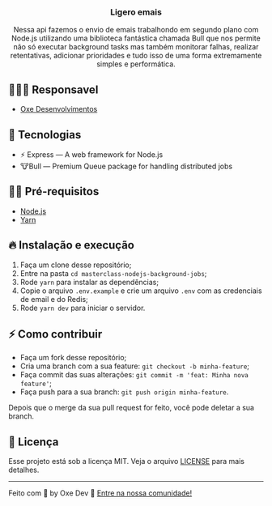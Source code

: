 
<h3 align="center">
  Ligero emais
</h3>

<p align="center">Nessa api fazemos o envio de emais trabalhondo em segundo plano com Node.js utilizando uma biblioteca fantástica chamada Bull que nos permite não só executar background tasks mas também monitorar falhas, realizar retentativas, adicionar prioridades e tudo isso de uma forma extremamente simples e performática.</p>

## 👨🏼‍💻 Responsavel

- [Oxe Desenvolvimentos](https://github.com/Oxe-projetos/)

## 🚀 Tecnologias

- ⚡ Express — A web framework for Node.js
- 🐮Bull — Premium Queue package for handling distributed jobs

## ✋🏻 Pré-requisitos

- [Node.js](https://nodejs.org/en/)
- [Yarn](https://yarnpkg.com/pt-BR/docs/install)

## 🔥 Instalação e execução

1. Faça um clone desse repositório;
2. Entre na pasta `cd masterclass-nodejs-background-jobs`;
3. Rode `yarn` para instalar as dependências;
4. Copie o arquivo `.env.example` e crie um arquivo `.env` com as credenciais de email e do Redis;
7. Rode `yarn dev` para iniciar o servidor.

## ⚡️ Como contribuir

- Faça um fork desse repositório;
- Cria uma branch com a sua feature: `git checkout -b minha-feature`;
- Faça commit das suas alterações: `git commit -m 'feat: Minha nova feature'`;
- Faça push para a sua branch: `git push origin minha-feature`.

Depois que o merge da sua pull request for feito, você pode deletar a sua branch.

## 📝 Licença

Esse projeto está sob a licença MIT. Veja o arquivo [LICENSE](LICENSE.md) para mais detalhes.

---

Feito com 💖 by Oxe Dev 👋 [Entre na nossa comunidade!](https://www.oxedesenvolvimentos.com.br/)
